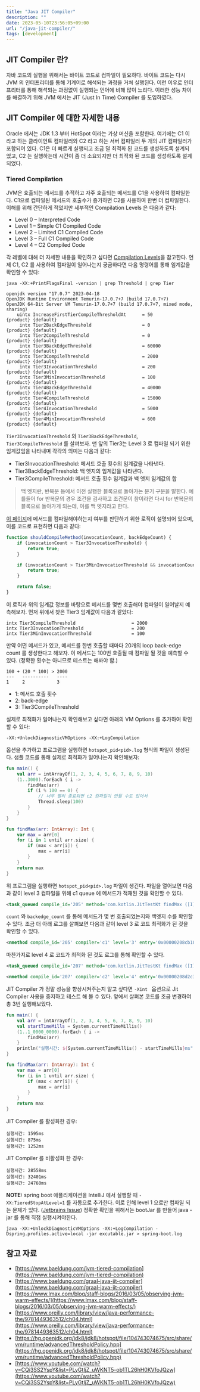```yaml
---
title: "Java JIT Compiler"
description: ""
date: 2023-05-10T23:56:05+09:00
url: "/java-jit-compiler/"
tags: [development]
---
```


## JIT Compiler 란?

자바 코드의 실행을 위해서는 바이트 코드로 컴파일이 필요하다. 바이트 코드는 다시 JVM 의 인터프리터를 통해 기계어로 해석되는 과정을 거쳐 실행된다.
이런 이유로 인터프리터를 통해 해석되는 과정없이 실행되는 언어에 비해 많이 느리다. 이러한 성능 차이를 해결하기 위해 JVM 에서는 JIT (Just In Time) Compiler 를 도입하였다.

## JIT Compiler 에 대한 자세한 내용

Oracle 에서는 JDK 1.3 부터 HotSpot 이라는 가상 머신을 포함한다. 여기에는 C1 이라고 하는 클라이언트 컴파일러와 C2 라고 하는 서버 컴파일러 두 개의 JIT 컴파일러가 포함되어 있다.
C1은 더 빠르게 실행되고 조금 덜 최적화 된 코드를 생성하도록 설계되었고, C2 는 실행하는데 시간이 좀 더 소요되지만 더 최적화 된 코드를 생성하도록 설계되었다.

### Tiered Compilation

JVM은 호출되는 메서드를 추적하고 자주 호출되는 메서드를 C1을 사용하여 컴파일한다.
C1으로 컴파일된 메서드의 호출수가 증가하면 C2를 사용하여 한번 더 컴파일한다.
이해를 위해 간단하게 적었지만 세부적인 Compilation Levels 은 다음과 같다:

* Level 0 – Interpreted Code
* Level 1 – Simple C1 Compiled Code
* Level 2 – Limited C1 Compiled Code
* Level 3 – Full C1 Compiled Code
* Level 4 – C2 Compiled Code

각 레벨에 대해 더 자세한 내용을 확인하고 싶다면 [Compilation Levels](https://www.baeldung.com/jvm-tiered-compilation#compilation-levels)을 참고한다.
언제 C1, C2 를 사용하여 컴파일이 일어나는지 궁금하다면 다음 명령어를 통해 임계값을 확인할 수 있다:

```shell
java -XX:+PrintFlagsFinal -version | grep Threshold | grep Tier
```

```shell
openjdk version "17.0.7" 2023-04-18
OpenJDK Runtime Environment Temurin-17.0.7+7 (build 17.0.7+7)
OpenJDK 64-Bit Server VM Temurin-17.0.7+7 (build 17.0.7+7, mixed mode, sharing)
    uintx IncreaseFirstTierCompileThresholdAt      = 50                                        {product} {default}
     intx Tier2BackEdgeThreshold                   = 0                                         {product} {default}
     intx Tier2CompileThreshold                    = 0                                         {product} {default}
     intx Tier3BackEdgeThreshold                   = 60000                                     {product} {default}
     intx Tier3CompileThreshold                    = 2000                                      {product} {default}
     intx Tier3InvocationThreshold                 = 200                                       {product} {default}
     intx Tier3MinInvocationThreshold              = 100                                       {product} {default}
     intx Tier4BackEdgeThreshold                   = 40000                                     {product} {default}
     intx Tier4CompileThreshold                    = 15000                                     {product} {default}
     intx Tier4InvocationThreshold                 = 5000                                      {product} {default}
     intx Tier4MinInvocationThreshold              = 600                                       {product} {default}
```

`Tier3InvocationThreshold` 와 `Tier3BackEdgeThreshold`, `Tier3CompileThreshold` 를 살펴보자.
맨 앞의 Tier3는 Level 3 로 컴파일 되기 위한 임계값임을 나타내며 각각의 의미는 다음과 같다:

* Tier3InvocationThreshold: 메서드 호출 횟수의 임계값을 나타낸다.
* Tier3BackEdgeThreshold: 백 엣지의 임계값을 나타낸다.
* Tier3CompileThreshold: 메서드 호출 횟수 임계값과 백 엣지 임계값의 합

> 백 엣지란, 반복문 등에서 이전 실행한 블록으로 돌아가는 분기 구문을 말한다.
> 예를들어 for 반복문의 경우 조건을 검사하고 조건문이 참이라면 다시 for 반복문의 블록으로 돌아가게 되는데, 이를 백 엣지라고 한다.

[이 페이지](https://mail.openjdk.org/pipermail/hotspot-compiler-dev/2010-November/004239.html)에 메서드를 컴파일해야하는지 여부를 판단하기 위한 로직이 설명되어 있으며, 이를 코드로 표현하면 다음과 같다:

```javascript
function shouldCompileMethod(invocationCount, backEdgeCount) {
    if (invocationCount > Tier3InvocationThreshold) {
        return true;
    }

    if (invocationCount > Tier3MinInvocationThreshold && invocationCount + backEdgeCount > Tier3CompileThreshold ) {
        return true;
    }

    return false;
}
```

이 로직과 위의 임계값 정보를 바탕으로 메서드를 몇번 호출해야 컴파일이 일어날지 예측해보자. 먼저 위에서 찾은 Tier3 임계값이 다음과 같았다:

```
intx Tier3CompileThreshold                     = 2000
intx Tier3InvocationThreshold                  = 200
intx Tier3MinInvocationThreshold               = 100
```

만약 어떤 메서드가 있고, 메서드를 한번 호출할 때마다 20개의 loop back-edge count 를 생성한다고 해보자.
이 메서드는 100번 호출될 때 컴파일 될 것을 예측할 수 있다. (정확한 횟수는 아니므로 테스트는 해봐야 함.)

```
100 + (20 * 100) > 2000
---   ----------   ----
1     2            3
```

* 1: 메서드 호출 횟수
* 2: back-edge
* 3: Tier3CompileThreshold

실제로 최적화가 일어나는지 확인해보고 싶다면 아래의 VM Options 를 추가하여 확인할 수 있다:

```
-XX:+UnlockDiagnosticVMOptions -XX:+LogCompilation
```

옵션을 추가하고 프로그램을 실행하면 `hotspot_pid<pid>.log` 형식의 파일이 생성된다. 샘플 코드를 통해 실제로 최적화가 일어나는지 확인해보자:

```kotlin
fun main() {
    val arr = intArrayOf(1, 2, 3, 4, 5, 6, 7, 8, 9, 10)
    (1..3000).forEach { i ->
        findMax(arr)
        if (i % 100 == 0) {
            // 너무 빨리 종료되면 c2 컴파일이 안될 수도 있어서
            Thread.sleep(100)
        }
    }
}

fun findMax(arr: IntArray): Int {
    var max = arr[0]
    for (i in 1 until arr.size) {
        if (max < arr[i]) {
            max = arr[i]
        }
    }
    return max
}
```

위 프로그램을 실행하면 `hotspot_pid<pid>.log` 파일이 생긴다. 파일을 열어보면 다음과 같이 level 3 컴파일을 위해 c1 queue 에 메서드가 적재된 것을 확인할 수 있다.

```xml
<task_queued compile_id='205' method='com.kotlin.JitTestKt findMax ([I)I' bytes='39' count='228' backedge_count='2048' iicount='228' level='3' stamp='0.438' comment='tiered' hot_count='228'/>
```

`count` 와 `backedge_count` 를 통해 메서드가 몇 번 호출되었는지와 백엣지 수를 확인할 수 있다.
조금 더 아래 로그를 살펴보면 다음과 같이 level 3 로 코드 최적화가 된 것을 확인할 수 있다.

```xml
<nmethod compile_id='205' compiler='c1' level='3' entry='0x00000208cb1883a0' size='2560' address='0x00000208cb188190' relocation_offset='344' insts_offset='528' stub_offset='1872' scopes_data_offset='2040' scopes_pcs_offset='2216' dependencies_offset='2520' nul_chk_table_offset='2528' oops_offset='1992' metadata_offset='2008' method='com.kotlin.JitTestKt findMax ([I)I' bytes='39' count='228' backedge_count='2048' iicount='228' stamp='0.438'/>
```

마찬가지로 level 4 로 코드가 최적화 된 것도 로그를 통해 확인할 수 있다.

```xml
<task_queued compile_id='207' method='com.kotlin.JitTestKt findMax ([I)I' bytes='39' count='2048' backedge_count='18432' iicount='2048' stamp='2.914' comment='tiered' hot_count='2048'/>
```

```xml
<nmethod compile_id='207' compiler='c2' level='4' entry='0x00000208d2c30820' size='1232' address='0x00000208d2c30690' relocation_offset='344' insts_offset='400' stub_offset='880' scopes_data_offset='936' scopes_pcs_offset='1056' dependencies_offset='1184' handler_table_offset='1192' nul_chk_table_offset='1216' oops_offset='920' metadata_offset='928' method='com.kotlin.JitTestKt findMax ([I)I' bytes='39' count='2100' backedge_count='18900' iicount='2100' stamp='2.917'/>
```

JIT Compiler 가 정말 성능을 향상시켜주는지 알고 싶다면 `-Xint ` 옵션으로 Jit Compiler 사용을 중지하고 테스트 해 볼 수 있다.
앞에서 살펴본 코드를 조금 변경하여 총 3번 실행해보았다.

```kotlin
fun main() {
    val arr = intArrayOf(1, 2, 3, 4, 5, 6, 7, 8, 9, 10)
    val startTimeMills = System.currentTimeMillis()
    (1..1_0000_0000).forEach { i ->
        findMax(arr)
    }
    println("실행시간: ${System.currentTimeMillis() - startTimeMills}ms")
}

fun findMax(arr: IntArray): Int {
    var max = arr[0]
    for (i in 1 until arr.size) {
        if (max < arr[i]) {
            max = arr[i]
        }
    }
    return max
}
```

JIT Compiler 를 활성화한 경우:
```
실행시간: 1595ms
실행시간: 875ms
실행시간: 1252ms
```

JIT Compiler 를 비활성화 한 경우:
```
실행시간: 28558ms
실행시간: 32401ms
실행시간: 24760ms
```

**NOTE:** 
spring boot 애플리케이션을 IntelliJ 에서 실행할 때 `-XX:TieredStopAtLevel=1` 를 자동으로 추가한다. 이로 인해 level 1 으로만 컴파일 되는 문제가 있다. ([Jetbrains Issue](https://youtrack.jetbrains.com/issue/IDEA-297872))
정확한 확인을 위해서는 bootJar 를 만들어 java -jar 를 통해 직접 실행시켜야한다.

```shell
java -XX:+UnlockDiagnosticVMOptions -XX:+LogCompilation -Dspring.profiles.active=local -jar excutable.jar > spring-boot.log
```


## 참고 자료

* [https://www.baeldung.com/jvm-tiered-compilation](https://www.baeldung.com/jvm-tiered-compilation)
* [https://www.baeldung.com/graal-java-jit-compiler](https://www.baeldung.com/graal-java-jit-compiler)
* [https://www.lmax.com/blog/staff-blogs/2016/03/05/observing-jvm-warm-effects/](https://www.lmax.com/blog/staff-blogs/2016/03/05/observing-jvm-warm-effects/)
* [https://www.oreilly.com/library/view/java-performance-the/9781449363512/ch04.html](https://www.oreilly.com/library/view/java-performance-the/9781449363512/ch04.html)
* [https://hg.openjdk.org/jdk8/jdk8/hotspot/file/104743074675/src/share/vm/runtime/advancedThresholdPolicy.hpp](https://hg.openjdk.org/jdk8/jdk8/hotspot/file/104743074675/src/share/vm/runtime/advancedThresholdPolicy.hpp)
* [https://www.youtube.com/watch?v=CQi3SS2YspY&list=PLyGtIjZ_uWKNT5-ob1TL26hH0KVfoJQzw](https://www.youtube.com/watch?v=CQi3SS2YspY&list=PLyGtIjZ_uWKNT5-ob1TL26hH0KVfoJQzw)
